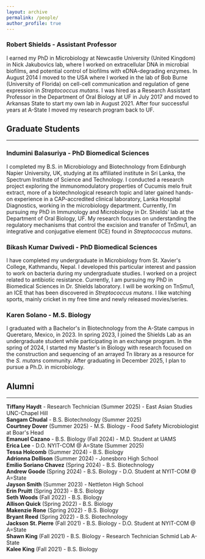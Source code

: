 ```yaml
---
layout: archive
permalink: /people/
author_profile: true
---
```

### Robert Shields - Assistant Professor     
I earned my PhD in Microbiology at Newcastle University (United Kingdom) in Nick Jakubovics lab, where I worked on extracellular DNA in microbial biofilms, and potential control of biofilms with eDNA-degrading enzymes. In August 2014 I moved to the USA where I worked in the lab of Bob Burne (University of Florida) on cell-cell communication and regulation of gene expression in *Streptococcus mutans*. I was hired as a Research Assistant 
Professor in the Department of Oral Biology at UF in July 2017 and moved to Arkansas State to start my own lab in August 2021. After four successful years at A-State I moved my research program back to UF.

## Graduate Students
---
### Indumini Balasuriya - PhD Biomedical Sciences
I completed my B.S. in Microbiology and Biotechnology from Edinburgh Napier University, UK, studying at its affiliated institute in Sri Lanka, the Spectrum Institute of Science and Technology. I conducted a research project exploring the immunomodulatory properties of Cucumis melo fruit extract, more of a biotechnological research topic and later gained hands-on experience in a CAP-accredited clinical laboratory, Lanka Hospital Diagnostics, working in the microbiology department. Currently, I’m pursuing my PhD in Immunology and Microbiology in Dr. Shields’ lab at the Department of Oral Biology, UF. My research focuses on understanding the regulatory mechanisms that control the excision and transfer of TnSmu1, an integrative and conjugative element (ICE) found in *Streptococcus mutans*.

### Bikash Kumar Dwivedi - PhD Biomedical Sciences
I have completed my undergraduate in Microbiology from St. Xavier's College, Kathmandu, Nepal. I developed this particular interest and passion to work on bacteria during my undergraduate studies. I worked on a project related to antibiotic resistance. Currently, I am pursuing my PhD in Biomedical Sciences in Dr. Shields laboratory. I will be working on TnSmu1, an ICE that has been discovered in *Streptococcus mutans*. I like watching sports, mainly cricket in my free time and newly released movies/series.

### Karen Solano - M.S. Biology<br />
I graduated with a Bachelor's in Biotechnology from the A-State campus in Queretaro, Mexico, in 2023. In spring 2023, I joined the Shields Lab as an undergraduate student while participating in an exchange program.
In the spring of 2024, I started my Master's in Biology with research focused on the construction and sequencing of an arrayed Tn library as a resource for the *S. mutans* community. After graduating in December 2025, I plan to pursue a Ph.D. in microbiology.<br />

## Alumni
---
**Tiffany Haydt** - Research Technician (Summer 2025) - East Asian Studies UNC-Chapel Hill\
**Sangam Chudal** - B.S. Biotechnology (Summer 2025)\
**Courtney Dover** (Summer 2025) - M.S. Biology - Food Safety Microbiologist at Boar's Head\
**Emanuel Cazano** - B.S. Biology (Fall 2024) - M.D. Student at UAMS\
**Erica Lee** - D.O. NYIT-COM @ A=State (Summer 2025)\
**Tessa Holcomb** (Summer 2024) - B.S. Biology\
**Adrionna Dollison** (Summer 2024) - Jonesboro High School\
**Emilio Soriano Chavez** (Spring 2024) - B.S. Biotechnology\
**Andrew Goode** (Spring 2024) - B.S. Biology - D.O. Student at NYIT-COM @ A=State\
**Jayson Smith** (Summer 2023) - Nettleton High School\
**Erin Pruitt** (Spring 2023) - B.S. Biology\
**Seth Woods** (Fall 2022) - B.S. Biology\
**Allison Quick** (Spring 2022) - B.S. Biology\
**Makenzie Rone** (Spring 2022) - B.S. Biology\
**Bryant Reed** (Spring 2022) - B.S. Biotechnology\
**Jackson St. Pierre** (Fall 2021) - B.S. Biology - D.O. Student at NYIT-COM @ A=State\
**Shawn King** (Fall 2021) - B.S. Biology - Research Technician Schmid Lab A-State\
**Kalee King** (Fall 2021) - B.S. Biology

